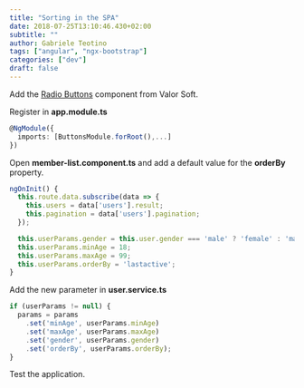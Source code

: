 ```yaml
---
title: "Sorting in the SPA"
date: 2018-07-25T13:10:46.430+02:00
subtitle: ""
author: Gabriele Teotino
tags: ["angular", "ngx-bootstrap"]
categories: ["dev"]
draft: false
---
```


<!--more-->

Add the [Radio Buttons](https://valor-software.com/ngx-bootstrap/#/buttons#radio-button) component from Valor Soft.

Register in **app.module.ts**

```typescript
@NgModule({
  imports: [ButtonsModule.forRoot(),...]
})
```

Open **member-list.component.ts** and add a default value for the **orderBy** property.

```typescript
ngOnInit() {
  this.route.data.subscribe(data => {
    this.users = data['users'].result;
    this.pagination = data['users'].pagination;
  });

  this.userParams.gender = this.user.gender === 'male' ? 'female' : 'male';
  this.userParams.minAge = 18;
  this.userParams.maxAge = 99;
  this.userParams.orderBy = 'lastactive';
}
```

Add the new parameter in **user.service.ts**

```typescript
if (userParams != null) {
  params = params
    .set('minAge', userParams.minAge)
    .set('maxAge', userParams.maxAge)
    .set('gender', userParams.gender)
    .set('orderBy', userParams.orderBy);
}
```

Test the application.
